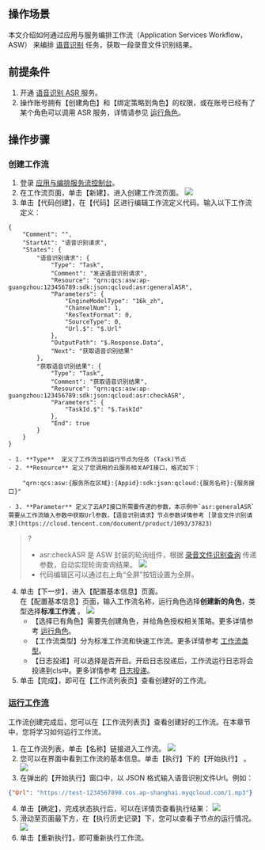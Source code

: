 ## 操作场景

 本文介绍如何通过应用与服务编排工作流（Application Services Workflow，ASW） 来编排 [语音识别](https://cloud.tencent.com/document/product/1093/37823) 任务，获取一段录音文件识别结果。

## 前提条件

1. 开通 [语音识别 ASR ](https://console.cloud.tencent.com/asr)服务。
2. 操作账号拥有【创建角色】和【绑定策略到角色】的权限，或在账号已经有了某个角色可以调用 ASR 服务，详情请参见 [运行角色](https://cloud.tencent.com/document/product/1272/52420)。

## 操作步骤


### 创建工作流
1. 登录 [应用与编排服务流控制台](https://console.cloud.tencent.com/asw)。
2. 在工作流页面，单击【新建】，进入创建工作流页面。
![](https://main.qcloudimg.com/raw/2aaf3e46046af03aebd8bf12feac7c69.png)
3. 单击【代码创建】，在【代码】区进行编辑工作流定义代码。输入以下工作流定义：
```
{
	"Comment": "",
	"StartAt": "语音识别请求",
	"States": {
		"语音识别请求": {
			"Type": "Task",
			"Comment": "发送语音识别请求",
			"Resource": "qrn:qcs:asw:ap-guangzhou:123456789:sdk:json:qcloud:asr:generalASR",
			"Parameters": {
				"EngineModelType": "16k_zh",
				"ChannelNum": 1,
				"ResTextFormat": 0,
				"SourceType": 0,
				"Url.$": "$.Url"
			},
			"OutputPath": "$.Response.Data",
			"Next": "获取语音识别结果"
		},
		"获取语音识别结果": {
			"Type": "Task",
			"Comment": "获取语音识别结果",
			"Resource": "qrn:qcs:asw:ap-guangzhou:123456789:sdk:json:qcloud:asr:checkASR",
			"Parameters": {
				"TaskId.$": "$.TaskId"
			},
			"End": true
		}
	}
}
```
	- 1. **Type**  定义了工作流当前运行节点为任务 (Task)节点 
	- 2. **Resource** 定义了您调用的云服务相关API接口，格式如下：
```
	"qrn:qcs:asw:{服务所在区域}:{Appid}:sdk:json:qcloud:{服务名称}:{服务接口}"
```
	- 3. **Parameter** 定义了云API接口所需要传递的参数，本示例中`asr:generalASR` 需要从工作流输入参数中获取Url参数，【语音识别请求】节点参数详情参考 [录音文件识别请求](https://cloud.tencent.com/document/product/1093/37823) 

>? 
>- asr:checkASR 是 ASW 封装的轮询组件，根据 [录音文件识别查询](https://cloud.tencent.com/document/product/1093/37822) 传递参数，自动实现轮询查询结果。
![](https://main.qcloudimg.com/raw/82dbb6ad63eff2604632fc9c59377f81.png)
>- 代码编辑区可以通过右上角“全屏”按钮设置为全屏。

4. 单击【下一步】，进入【配置基本信息】页面。  
在【配置基本信息】页面，输入工作流名称，运行角色选择**创建新的角色**，类型选择**标准工作流** 。
![](https://main.qcloudimg.com/raw/fd8e6e015200f86f458c6c447fbf8459.png)
	- 【选择已有角色】需要先创建角色，并给角色授权相关策略。更多详情参考 [运行角色](https://cloud.tencent.com/document/product/1272/52420)。
	- 【工作流类型】分为标准工作流和快速工作流。更多详情参考 [工作流类型](https://cloud.tencent.com/document/product/1272/52418)。
	-  【日志投递】可以选择是否开启。开启日志投递后，工作流运行日志将会投递到cls中。更多详情参考 [日志投递]( https://cloud.tencent.com/document/product/614/11254 )。
5. 单击【完成】，即可在【工作流列表页】查看创建好的工作流。


### [运行工作流](id:span)
工作流创建完成后，您可以在【工作流列表页】查看创建好的工作流。在本章节中，您将学习如何运行工作流。

1. 在工作流列表，单击【名称】链接进入工作流。
![](https://main.qcloudimg.com/raw/10bf440ee4ed95407a39277dae486217.png)
2. 您可以在界面中看到工作流的基本信息。单击【执行】下的【开始执行】 。
![](https://main.qcloudimg.com/raw/35f0caff5e18bb505ef4743996588fa2.png)
3. 在弹出的【开始执行】窗口中，以 JSON 格式输入语音识别文件Url。例如：
```json
{"Url": "https://test-1234567890.cos.ap-shanghai.myqcloud.com/1.mp3"}
```
4. 单击【确定】，完成状态执行后，可以在详情页查看执行结果：
![](https://main.qcloudimg.com/raw/5ec754947af7af8b736b35ccfc9ac8f0.png)
5. 滑动至页面最下方，在【执行历史记录】下，您可以查看子节点的运行情况。![](https://main.qcloudimg.com/raw/cd32ca5ecdfc02d104e1e8b067430b8a.png)
6. 单击【重新执行】，即可重新执行工作流。
